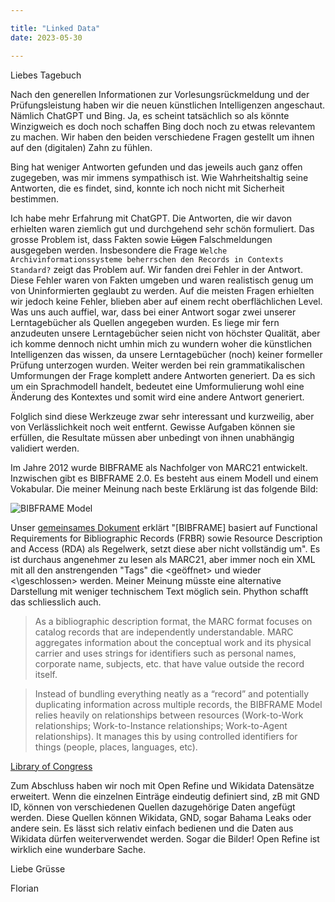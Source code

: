 ```yaml
---

title: "Linked Data"  
date: 2023-05-30   

---
```



Liebes Tagebuch

Nach den generellen Informationen zur Vorlesungsrückmeldung und der Prüfungsleistung haben wir die neuen künstlichen Intelligenzen angeschaut.
Nämlich ChatGPT und Bing.
Ja, es scheint tatsächlich so als könnte Winzigweich es doch noch schaffen Bing doch noch zu etwas relevantem zu machen.
Wir haben den beiden verschiedene Fragen gestellt um ihnen auf den (digitalen) Zahn zu fühlen.

Bing hat weniger Antworten gefunden und das jeweils auch ganz offen zugegeben, was mir immens sympathisch ist.
Wie Wahrheitshaltig seine Antworten, die es findet, sind, konnte ich noch nicht mit Sicherheit bestimmen.

Ich habe mehr Erfahrung mit ChatGPT.
Die Antworten, die wir davon erhielten waren ziemlich gut und durchgehend sehr schön formuliert.
Das grosse Problem ist, dass Fakten sowie ~~Lügen~~ Falschmeldungen ausgegeben werden.
Insbesondere die Frage ``Welche Archivinformationssysteme beherrschen den Records in Contexts Standard?`` zeigt das Problem auf.
Wir fanden drei Fehler in der Antwort.
Diese Fehler waren von Fakten umgeben und waren realistisch genug um von Uninformierten geglaubt zu werden.
Auf die meisten Fragen erhielten wir jedoch keine Fehler, blieben aber auf einem recht oberflächlichen Level.
Was uns auch auffiel, war, dass bei einer Antwort sogar zwei unserer Lerntagebücher als Quellen angegeben wurden.
Es liege mir fern anzudeuten unsere Lerntagebücher seien nicht von höchster Qualität, aber ich komme dennoch nicht umhin mich zu wundern woher die künstlichen Intelligenzen das wissen, da unsere Lerntagebücher (noch) keiner formeller Prüfung unterzogen wurden.
Weiter werden bei rein grammatikalischen Umformungen der Frage komplett andere Antworten generiert.
Da es sich um ein Sprachmodell handelt, bedeutet eine Umformulierung wohl eine Änderung des Kontextes und somit wird eine andere Antwort generiert. 

Folglich sind diese Werkzeuge zwar sehr interessant und kurzweilig, aber von Verlässlichkeit noch weit entfernt.
Gewisse Aufgaben können sie erfüllen, die Resultate müssen aber unbedingt von ihnen unabhängig validiert werden.

Im Jahre 2012 wurde BIBFRAME als Nachfolger von MARC21 entwickelt.
Inzwischen gibt es BIBFRAME 2.0.
Es besteht aus einem Modell und einem Vokabular.
Die meiner Meinung nach beste Erklärung ist das folgende Bild:

![BIBFRAME Model](https://www.loc.gov/bibframe/docs/images/bf2-model.jpg)

Unser [gemeinsames Dokument](https://pad.gwdg.de/_6j1KL1wS9O7PD09pYDGoA?view#BIBFRAME) erklärt "[BIBFRAME] basiert auf Functional Requirements for Bibliographic Records (FRBR) sowie Resource Description and Access (RDA) als Regelwerk, setzt diese aber nicht vollständig um".
Es ist durchaus angenehmer zu lesen als MARC21, aber immer noch ein XML mit all den anstrengenden "Tags" die \<geöffnet> und wieder <\geschlossen> werden.
Meiner Meinung müsste eine alternative Darstellung mit weniger technischem Text möglich sein.
Phython schafft das schliesslich auch.

> As a bibliographic description format, the MARC format focuses on catalog records that are independently understandable. MARC aggregates information about the conceptual work and its physical carrier and uses strings for identifiers such as personal names, corporate name, subjects, etc. that have value outside the record itself.

> Instead of bundling everything neatly as a “record” and potentially duplicating information across multiple records, the BIBFRAME Model relies heavily on relationships between resources (Work-to-Work relationships; Work-to-Instance relationships; Work-to-Agent relationships). It manages this by using controlled identifiers for things (people, places, languages, etc).

[Library of Congress](https://www.loc.gov/bibframe/faqs/#q04)

Zum Abschluss haben wir noch mit Open Refine und Wikidata Datensätze erweitert.
Wenn die einzelnen Einträge eindeutig definiert sind, zB mit GND ID, können von verschiedenen Quellen dazugehörige Daten angefügt werden.
Diese Quellen können Wikidata, GND, sogar Bahama Leaks oder andere sein.
Es lässt sich relativ einfach bedienen und die Daten aus Wikidata dürfen weiterverwendet werden.
Sogar die Bilder!
Open Refine ist wirklich eine wunderbare Sache.

Liebe Grüsse

Florian
